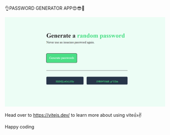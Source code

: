 
👌PASSWORD GENERATOR APP😍😎🥳 

![Alt text](<Screenshot 2024-01-08 115801.png>) 

Head over to https://vitejs.dev/ to learn more about using vite👍✌️

Happy coding       